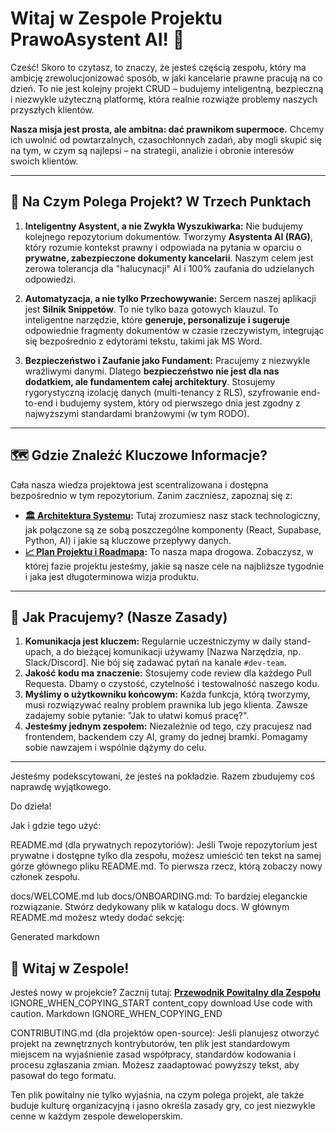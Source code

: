 
# Witaj w Zespole Projektu PrawoAsystent AI! 🚀

Cześć! Skoro to czytasz, to znaczy, że jesteś częścią zespołu, który ma ambicję zrewolucjonizować sposób, w jaki kancelarie prawne pracują na co dzień. To nie jest kolejny projekt CRUD – budujemy inteligentną, bezpieczną i niezwykle użyteczną platformę, która realnie rozwiąże problemy naszych przyszłych klientów.

**Nasza misja jest prosta, ale ambitna: dać prawnikom supermoce.** Chcemy ich uwolnić od powtarzalnych, czasochłonnych zadań, aby mogli skupić się na tym, w czym są najlepsi – na strategii, analizie i obronie interesów swoich klientów.

---

## 🎯 Na Czym Polega Projekt? W Trzech Punktach

1.  **Inteligentny Asystent, a nie Zwykła Wyszukiwarka:**
    Nie budujemy kolejnego repozytorium dokumentów. Tworzymy **Asystenta AI (RAG)**, który rozumie kontekst prawny i odpowiada na pytania w oparciu o **prywatne, zabezpieczone dokumenty kancelarii**. Naszym celem jest zerowa tolerancja dla "halucynacji" AI i 100% zaufania do udzielanych odpowiedzi.

2.  **Automatyzacja, a nie tylko Przechowywanie:**
    Sercem naszej aplikacji jest **Silnik Snippetów**. To nie tylko baza gotowych klauzul. To inteligentne narzędzie, które **generuje, personalizuje i sugeruje** odpowiednie fragmenty dokumentów w czasie rzeczywistym, integrując się bezpośrednio z edytorami tekstu, takimi jak MS Word.

3.  **Bezpieczeństwo i Zaufanie jako Fundament:**
    Pracujemy z niezwykle wrażliwymi danymi. Dlatego **bezpieczeństwo nie jest dla nas dodatkiem, ale fundamentem całej architektury**. Stosujemy rygorystyczną izolację danych (multi-tenancy z RLS), szyfrowanie end-to-end i budujemy system, który od pierwszego dnia jest zgodny z najwyższymi standardami branżowymi (w tym RODO).

---

## 🗺️ Gdzie Znaleźć Kluczowe Informacje?

Cała nasza wiedza projektowa jest scentralizowana i dostępna bezpośrednio w tym repozytorium. Zanim zaczniesz, zapoznaj się z:

- **[🏛️ Architektura Systemu](docs/ARCHITECTURE.md):** Tutaj zrozumiesz nasz stack technologiczny, jak połączone są ze sobą poszczególne komponenty (React, Supabase, Python, AI) i jakie są kluczowe przepływy danych.
- **[📈 Plan Projektu i Roadmapa](docs/PROJECT_PLAN.md):** To nasza mapa drogowa. Zobaczysz, w której fazie projektu jesteśmy, jakie są nasze cele na najbliższe tygodnie i jaka jest długoterminowa wizja produktu.

---

## 🤝 Jak Pracujemy? (Nasze Zasady)

1.  **Komunikacja jest kluczem:** Regularnie uczestniczymy w daily stand-upach, a do bieżącej komunikacji używamy [Nazwa Narzędzia, np. Slack/Discord]. Nie bój się zadawać pytań na kanale `#dev-team`.
2.  **Jakość kodu ma znaczenie:** Stosujemy code review dla każdego Pull Requesta. Dbamy o czystość, czytelność i testowalność naszego kodu.
3.  **Myślimy o użytkowniku końcowym:** Każda funkcja, którą tworzymy, musi rozwiązywać realny problem prawnika lub jego klienta. Zawsze zadajemy sobie pytanie: "Jak to ułatwi komuś pracę?".
4.  **Jesteśmy jednym zespołem:** Niezależnie od tego, czy pracujesz nad frontendem, backendem czy AI, gramy do jednej bramki. Pomagamy sobie nawzajem i wspólnie dążymy do celu.

---

Jesteśmy podekscytowani, że jesteś na pokładzie. Razem zbudujemy coś naprawdę wyjątkowego.

Do dzieła!

Jak i gdzie tego użyć:

README.md (dla prywatnych repozytoriów): Jeśli Twoje repozytorium jest prywatne i dostępne tylko dla zespołu, możesz umieścić ten tekst na samej górze głównego pliku README.md. To pierwsza rzecz, którą zobaczy nowy członek zespołu.

docs/WELCOME.md lub docs/ONBOARDING.md: To bardziej eleganckie rozwiązanie. Stwórz dedykowany plik w katalogu docs. W głównym README.md możesz wtedy dodać sekcję:

Generated markdown
## 👋 Witaj w Zespole!
Jesteś nowy w projekcie? Zacznij tutaj: **[Przewodnik Powitalny dla Zespołu](docs/WELCOME.md)**
IGNORE_WHEN_COPYING_START
content_copy
download
Use code with caution.
Markdown
IGNORE_WHEN_COPYING_END

CONTRIBUTING.md (dla projektów open-source): Jeśli planujesz otworzyć projekt na zewnętrznych kontrybutorów, ten plik jest standardowym miejscem na wyjaśnienie zasad współpracy, standardów kodowania i procesu zgłaszania zmian. Możesz zaadaptować powyższy tekst, aby pasował do tego formatu.

Ten plik powitalny nie tylko wyjaśnia, na czym polega projekt, ale także buduje kulturę organizacyjną i jasno określa zasady gry, co jest niezwykle cenne w każdym zespole deweloperskim.
